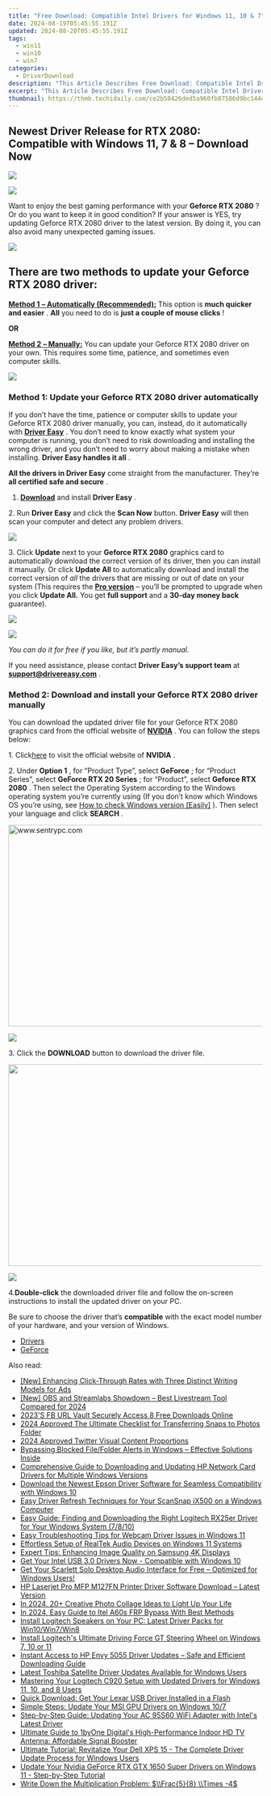 ```yaml
---
title: "Free Download: Compatible Intel Drivers for Windows 11, 10 & 7"
date: 2024-08-19T05:45:55.191Z
updated: 2024-08-20T05:45:55.191Z
tags:
  - win11
  - win10
  - win7
categories:
  - DriverDownload
description: "This Article Describes Free Download: Compatible Intel Drivers for Windows 11, 10 & 7"
excerpt: "This Article Describes Free Download: Compatible Intel Drivers for Windows 11, 10 & 7"
thumbnail: https://thmb.techidaily.com/ce2b50426ded5a960fb87586d9bc144c1e1a55defefae42789a30b646b9173fc.jpeg
---
```


## Newest Driver Release for RTX 2080: Compatible with Windows 11, 7 & 8 – Download Now

<!-- affiliate ads begin -->
<a href="https://secure.2checkout.com/order/checkout.php?PRODS=37100474&QTY=1&AFFILIATE=108875&CART=1"><img src="https://awario.com/images/pages/index/img-leads-1280@1x.avif" border="0"></a>
<!-- affiliate ads end -->
![](https://images.drivereasy.com/wp-content/uploads/2018/11/Snap457.png)

 Want to enjoy the best gaming performance with your **Geforce RTX 2080** ? Or do you want to keep it in good condition? If your answer is YES, try updating Geforce RTX 2080 driver to the latest version. By doing it, you can also avoid many unexpected gaming issues.

<!-- affiliate ads begin -->
<a href="https://store.massmailsoftware.com/order/checkout.php?PRODS=1095219&QTY=1&AFFILIATE=108875&CART=1"><img src="https://secure.avangate.com/images/merchant/dc87c13749315c7217cdc4ac692e704c/banera_for_partners-20_%281%29.jpg" border="0"></a>
<!-- affiliate ads end -->
## **There are two methods to update your Geforce RTX 2080 driver:**

[**Method 1** **– Automatically (Recommended):**](https://www.drivereasy.com/knowledge/geforce-rtx-2080-driver-download-for-windows/#b) This option is **much quicker and easier** . **All** you need to do is **just a couple of mouse clicks** !

**OR**

[**Method 2** **– Manually:**](https://tools.techidaily.com/drivereasy/download/) You can update your Geforce RTX 2080 driver on your own. This requires some time, patience, and sometimes even computer skills.

<!-- affiliate ads begin -->
<a href="https://shop.systoolsgroup.com/affiliate.php?ACCOUNT=SYSTOOBY&AFFILIATE=108875&PATH=https%3A%2F%2Fwww.systoolsgroup.com%3FAFFILIATE%3D108875%26RESOURCE%3DSysTools%2BSQL%2BRecovery"><img src="https://www.systoolsgroup.com/box/sql-recovery.png" border="0"></a>
<!-- affiliate ads end -->
### Method 1: Update your Geforce RTX 2080 driver automatically

 If you don’t have the time, patience or computer skills to update your Geforce RTX 2080 driver manually, you can, instead, do it automatically with **[Driver Easy](https://tools.techidaily.com/drivereasy/download/)**  . You don’t need to know exactly what system your computer is running, you don’t need to risk downloading and installing the wrong driver, and you don’t need to worry about making a mistake when installing. **Driver Easy handles it all** .

**All the drivers in Driver Easy** come straight from the manufacturer. They‘re **all certified safe and secure** .

 1. **[Download](https://tools.techidaily.com/drivereasy/download/)**  and install **Driver Easy** .

 2\. Run **Driver Easy** and click the **Scan Now** button. **Driver Easy** will then scan your computer and detect any problem drivers.

![](https://images.drivereasy.com/wp-content/uploads/2018/11/Snap455.png)

 3\. Click **Update** next to your **Geforce RTX 2080** graphics card to automatically download the correct version of its driver, then you can install it manually. Or click **Update All** to automatically download and install the correct version of _all_ the drivers that are missing or out of date on your system (This requires the **[Pro version](https://tools.techidaily.com/drivereasy/download/)**  – you’ll be prompted to upgrade when you click **Update All.**  You get **full support** and a **30-day money back** guarantee).

<!-- affiliate ads begin -->
<a href="https://store.revouninstaller.com/order/checkout.php?PRODS=28010250&QTY=1&AFFILIATE=108875&CART=1"><img src="https://secure.avangate.com/images/merchant/4282ec8de8c9be897e7aff4aa231b1a4/336__280a.jpg" border="0"></a>
<!-- affiliate ads end -->
![](https://images.drivereasy.com/wp-content/uploads/2018/11/Snap454-1.png)

_You can do it for free if you like, but it’s partly manual._

 If you need assistance, please contact **Driver Easy’s support team** at **[support@drivereasy.com](https://tools.techidaily.com/drivereasy/download/)**  .

### Method 2: Download and install your Geforce RTX 2080 driver manually

 You can download the updated driver file for your Geforce RTX 2080 graphics card from the official website of **[NVIDIA](https://tools.techidaily.com/drivereasy/download/)**  . You can follow the steps below:

 1\. Click[here](https://tools.techidaily.com/drivereasy/download/) to visit the official website of **NVIDIA** .

 2\. Under **Option 1** , for “Product Type”, select **GeForce** ; for “Product Series”, select **GeForce RTX 20 Series** ; for “Product”, select **Geforce RTX 2080** . Then select the Operating System according to the Windows operating system you’re currently using (If you don’t know which Windows OS you’re using, see [ How to check Windows version \[Easily\]](https://tools.techidaily.com/drivereasy/download/) ). Then select your language and click **SEARCH** .

<!-- affiliate ads begin -->
<a href="https://sentrypc.7eer.net/c/5597632/398453/3022" target="_top" id="398453"><img src="//a.impactradius-go.com/display-ad/3022-398453" border="0" alt="www.sentrypc.com" width="580" height="400"/></a><img height="0" width="0" src="https://sentrypc.7eer.net/i/5597632/398453/3022" style="position:absolute;visibility:hidden;" border="0" />
<!-- affiliate ads end -->
![](https://images.drivereasy.com/wp-content/uploads/2018/11/Snap469.png)

 3\. Click the **DOWNLOAD** button to download the driver file.

<!-- affiliate ads begin -->
<a href="https://aidotcom.pxf.io/c/5597632/2086436/19576" target="_top" id="2086436"><img src="//a.impactradius-go.com/display-ad/19576-2086436" border="0" alt="" width="1500" height="400"/></a><img height="0" width="0" src="https://imp.pxf.io/i/5597632/2086436/19576" style="position:absolute;visibility:hidden;" border="0" />
<!-- affiliate ads end -->
![](https://images.drivereasy.com/wp-content/uploads/2018/11/Snap461.png)

 4.**Double-click** the downloaded driver file and follow the on-screen instructions to install the updated driver on your PC.

 Be sure to choose the driver that’s **compatible** with the exact model number of your hardware, and your version of Windows.

* [Drivers](https://tools.techidaily.com/drivereasy/download/)
* [GeForce](https://tools.techidaily.com/drivereasy/download/)

<ins class="adsbygoogle"
     style="display:block"
     data-ad-format="autorelaxed"
     data-ad-client="ca-pub-7571918770474297"
     data-ad-slot="1223367746"></ins>



<ins class="adsbygoogle"
     style="display:block"
     data-ad-client="ca-pub-7571918770474297"
     data-ad-slot="8358498916"
     data-ad-format="auto"
     data-full-width-responsive="true"></ins>

<span class="atpl-alsoreadstyle">Also read:</span>
<div><ul>
<li><a href="https://facebook-videos.techidaily.com/new-enhancing-click-through-rates-with-three-distinct-writing-models-for-ads/"><u>[New] Enhancing Click-Through Rates with Three Distinct Writing Models for Ads</u></a></li>
<li><a href="https://remote-screen-capture.techidaily.com/new-obs-and-streamlabs-showdown-best-livestream-tool-compared-for-2024/"><u>[New] OBS and Streamlabs Showdown – Best Livestream Tool Compared for 2024</u></a></li>
<li><a href="https://facebook-clips.techidaily.com/2023s-fb-url-vault-securely-access-8-free-downloads-online/"><u>2023'S FB URL Vault  Securely Access 8 Free Downloads Online</u></a></li>
<li><a href="https://snapchat-videos.techidaily.com/2024-approved-the-ultimate-checklist-for-transferring-snaps-to-photos-folder/"><u>2024 Approved  The Ultimate Checklist for Transferring Snaps to Photos Folder</u></a></li>
<li><a href="https://facebook-video-content.techidaily.com/2024-approved-twitter-visual-content-proportions/"><u>2024 Approved  Twitter Visual Content Proportions</u></a></li>
<li><a href="https://win-howtos.techidaily.com/bypassing-blocked-filefolder-alerts-in-windows-effective-solutions-inside/"><u>Bypassing Blocked File/Folder Alerts in Windows – Effective Solutions Inside</u></a></li>
<li><a href="https://hardware-updates.techidaily.com/comprehensive-guide-to-downloading-and-updating-hp-network-card-drivers-for-multiple-windows-versions/"><u>Comprehensive Guide to Downloading and Updating HP Network Card Drivers for Multiple Windows Versions</u></a></li>
<li><a href="https://hardware-updates.techidaily.com/download-the-newest-epson-driver-software-for-seamless-compatibility-with-windows-10/"><u>Download the Newest Epson Driver Software for Seamless Compatibility with Windows 10</u></a></li>
<li><a href="https://hardware-updates.techidaily.com/easy-driver-refresh-techniques-for-your-scansnap-ix500-on-a-windows-computer/"><u>Easy Driver Refresh Techniques for Your ScanSnap iX500 on a Windows Computer</u></a></li>
<li><a href="https://hardware-updates.techidaily.com/easy-guide-finding-and-downloading-the-right-logitech-rx25er-driver-for-your-windows-system-7810/"><u>Easy Guide: Finding and Downloading the Right Logitech RX25er Driver for Your Windows System (7/8/10)</u></a></li>
<li><a href="https://win-amazing.techidaily.com/easy-troubleshooting-tips-for-webcam-driver-issues-in-windows-11/"><u>Easy Troubleshooting Tips for Webcam Driver Issues in Windows 11</u></a></li>
<li><a href="https://hardware-updates.techidaily.com/effortless-setup-of-realtek-audio-devices-on-windows-11-systems/"><u>Effortless Setup of RealTek Audio Devices on Windows 11 Systems</u></a></li>
<li><a href="https://tech-renaissance.techidaily.com/expert-tips-enhancing-image-quality-on-samsung-4k-displays/"><u>Expert Tips: Enhancing Image Quality on Samsung 4K Displays</u></a></li>
<li><a href="https://hardware-updates.techidaily.com/get-your-intel-usb-30-drivers-now-compatible-with-windows-10/"><u>Get Your Intel USB 3.0 Drivers Now - Compatible with Windows 10</u></a></li>
<li><a href="https://hardware-updates.techidaily.com/get-your-scarlett-solo-desktop-audio-interface-for-free-optimized-for-windows-users/"><u>Get Your Scarlett Solo Desktop Audio Interface for Free – Optimized for Windows Users!</u></a></li>
<li><a href="https://hardware-updates.techidaily.com/hp-laserjet-pro-mfp-m127fn-printer-driver-software-download-latest-version/"><u>HP Laserjet Pro MFP M127FN Printer Driver Software Download – Latest Version</u></a></li>
<li><a href="https://extra-support.techidaily.com/in-2024-20plus-creative-photo-collage-ideas-to-light-up-your-life/"><u>In 2024, 20+ Creative Photo Collage Ideas to Light Up Your Life</u></a></li>
<li><a href="https://bypass-frp.techidaily.com/in-2024-easy-guide-to-itel-a60s-frp-bypass-with-best-methods-by-drfone-android/"><u>In 2024, Easy Guide to Itel A60s FRP Bypass With Best Methods</u></a></li>
<li><a href="https://hardware-updates.techidaily.com/install-logitech-speakers-on-your-pc-latest-driver-packs-for-win10win7win8/"><u>Install Logitech Speakers on Your PC: Latest Driver Packs for Win10/Win7/Win8</u></a></li>
<li><a href="https://hardware-updates.techidaily.com/install-logitechs-ultimate-driving-force-gt-steering-wheel-on-windows-7-10-or-11/"><u>Install Logitech's Ultimate Driving Force GT Steering Wheel on Windows 7, 10 or 11</u></a></li>
<li><a href="https://hardware-updates.techidaily.com/instant-access-to-hp-envy-5055-driver-updates-safe-and-efficient-downloading-guide/"><u>Instant Access to HP Envy 5055 Driver Updates – Safe and Efficient Downloading Guide</u></a></li>
<li><a href="https://hardware-updates.techidaily.com/latest-toshiba-satellite-driver-updates-available-for-windows-users/"><u>Latest Toshiba Satellite Driver Updates Available for Windows Users</u></a></li>
<li><a href="https://hardware-updates.techidaily.com/mastering-your-logitech-c920-setup-with-updated-drivers-for-windows-11-10-and-8-users/"><u>Mastering Your Logitech C920 Setup with Updated Drivers for Windows 11, 10, and 8 Users</u></a></li>
<li><a href="https://hardware-updates.techidaily.com/1722966110508-quick-download-get-your-lexar-usb-driver-installed-in-a-flash/"><u>Quick Download: Get Your Lexar USB Driver Installed in a Flash</u></a></li>
<li><a href="https://hardware-updates.techidaily.com/simple-steps-update-your-msi-gpu-drivers-on-windows-107/"><u>Simple Steps: Update Your MSI GPU Drivers on Windows 10/7</u></a></li>
<li><a href="https://hardware-updates.techidaily.com/step-by-step-guide-updating-your-ac-95s60-wifi-adapter-with-intels-latest-driver/"><u>Step-by-Step Guide: Updating Your AC 95S60 WiFi Adapter with Intel's Latest Driver</u></a></li>
<li><a href="https://buynow-tips.techidaily.com/ultimate-guide-to-1byone-digitals-high-performance-indoor-hd-tv-antenna-affordable-signal-booster/"><u>Ultimate Guide to 1byOne Digital's High-Performance Indoor HD TV Antenna: Affordable Signal Booster</u></a></li>
<li><a href="https://hardware-updates.techidaily.com/ultimate-tutorial-revitalize-your-dell-xps-15-the-complete-driver-update-process-for-windows-users/"><u>Ultimate Tutorial: Revitalize Your Dell XPS 15 - The Complete Driver Update Process for Windows Users</u></a></li>
<li><a href="https://hardware-updates.techidaily.com/update-your-nvidia-geforce-rtx-gtx-1650-super-drivers-on-windows-11-step-by-step-tutorial/"><u>Update Your Nvidia GeForce RTX GTX 1650 Super Drivers on Windows 11 - Step-by-Step Tutorial</u></a></li>
<li><a href="https://hardware-updates.techidaily.com/1722972681952-write-down-the-multiplication-problem-frac58-times-4/"><u>Write Down the Multiplication Problem: $\\Frac{5}{8} \\Times -4$</u></a></li>
</ul></div>
